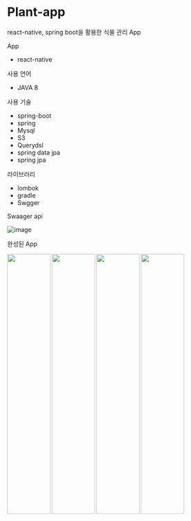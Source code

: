 # Plant-app
react-native, spring boot을 활용한 식물 관리 App


App
- react-native


사용 언어
- JAVA 8


사용 기술
- spring-boot
- spring
- Mysql
- S3
- Querydsl
- spring data jpa
- spring jpa


라이브러리
- lombok
- gradle
- Swgger 


 Swaager api
 
 ![image](https://user-images.githubusercontent.com/87289562/217521658-c89c1c1d-3d58-4ca4-95bc-7ba0ba4dbb72.png)

완성된 App

<img width="100px" height="600" align=left src="https://user-images.githubusercontent.com/87289562/217521728-f6d9e034-215a-40a4-bfe9-5120c9884195.PNG">
<img width="100px" height="600" align=left src="https://user-images.githubusercontent.com/87289562/217521755-5326e3d6-1d68-4d23-b4a0-a26821d41fd5.PNG">
<img width="100px" height="600" align=left src="https://user-images.githubusercontent.com/87289562/217521776-c487ae1d-54d6-48ca-926d-25ff50c3f752.PNG">
<img width="100px" height="600" align=left src="https://user-images.githubusercontent.com/87289562/217521790-c225da62-478a-47a4-813a-37222a02d796.PNG">


